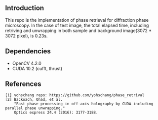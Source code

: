 ## Introduction

This repo is the implementation of phase retrieval for diffraction phase microscopy. 
In the case of test image, the total elapsed time, including retriving and unwrapping in both sample and background image(3072 * 3072 pixel), is 0.23s.

## Dependencies

* OpenCV 4.2.0
* CUDA 10.2 (cufft, thrust)

## References

```
[1] yohschang repo: https://github.com/yohschang/phase_retrival
[2] Backoach, Ohad, et al. 
    "Fast phase processing in off-axis holography by CUDA including parallel phase unwrapping." 
    Optics express 24.4 (2016): 3177-3188.
```
